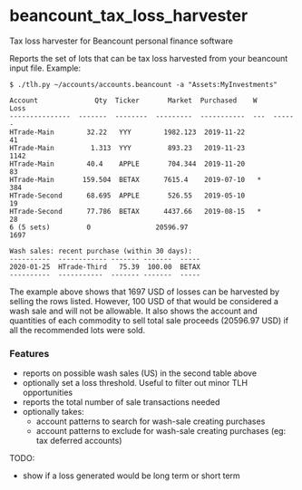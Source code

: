 # beancount_tax_loss_harvester
Tax loss harvester for Beancount personal finance software

Reports the set of lots that can be tax loss harvested from your beancount input file.
Example:

```
$ ./tlh.py ~/accounts/accounts.beancount -a "Assets:MyInvestments"

Account              Qty  Ticker       Market  Purchased    W      Loss
---------------  -------  --------  ---------  -----------  ---  ------
HTrade-Main        32.22   YYY        1982.123  2019-11-22           41
HTrade-Main         1.313  YYY         893.23   2019-11-23         1142
HTrade-Main        40.4    APPLE       704.344  2019-11-20           83
HTrade-Main       159.504  BETAX      7615.4    2019-07-10   *      384
HTrade-Second      68.695  APPLE       526.55   2019-05-10           19
HTrade-Second      77.786  BETAX      4437.66   2019-08-15   *       28
6 (5 sets)         0                20596.97                       1697

Wash sales: recent purchase (within 30 days):
----------  ------------ ------- -------  -----
2020-01-25  HTrade-Third   75.39  100.00  BETAX
----------  -----------  ------- -------  -----
```

The example above shows that 1697 USD of losses can be harvested by selling the rows
listed. However, 100 USD of that would be considered a wash sale and will not be
allowable. It also shows the account and quantities of each commodity to sell total sale
proceeds (20596.97 USD) if all the recommended lots were sold.

### Features
- reports on possible wash sales (US) in the second table above
- optionally set a loss threshold. Useful to filter out minor TLH opportunities
- reports the total number of sale transactions needed
- optionally takes:
  - account patterns to search for wash-sale creating purchases
  - account patterns to exclude for wash-sale creating purchases (eg: tax deferred
    accounts)

TODO:
- show if a loss generated would be long term or short term
